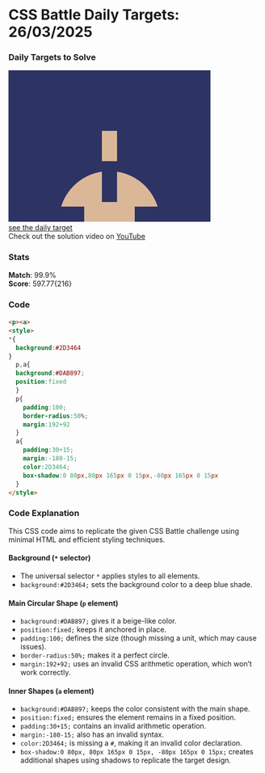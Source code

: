 # CSS Battle Daily Targets: 26/03/2025

### Daily Targets to Solve

![picture of daily target](./images/26.png)  
[see the daily target](https://cssbattle.dev/play/AItSgneucDUxqPuTAZk1)  
Check out the solution video on [YouTube](https://youtube.com/shorts/8SYwkzpnhsU)

### Stats

**Match**: 99.9%  
**Score**: 597.77{216}

### Code

```html
<p><a>
<style>
*{
  background:#2D3464
}
  p,a{
  background:#DAB897;
  position:fixed
  }
  p{
    padding:100;
    border-radius:50%;
    margin:192+92
  }
  a{
    padding:30+15;
    margin:-180-15;
    color:2D3464;
    box-shadow:0 80px,80px 165px 0 15px,-80px 165px 0 15px
  }
</style>
```

### **Code Explanation**

This CSS code aims to replicate the given CSS Battle challenge using minimal HTML and efficient styling techniques.

#### **Background (`*` selector)**  
- The universal selector `*` applies styles to all elements.  
- `background:#2D3464;` sets the background color to a deep blue shade.  

#### **Main Circular Shape (`p` element)**  
- `background:#DAB897;` gives it a beige-like color.  
- `position:fixed;` keeps it anchored in place.  
- `padding:100;` defines the size (though missing a unit, which may cause issues).  
- `border-radius:50%;` makes it a perfect circle.  
- `margin:192+92;` uses an invalid CSS arithmetic operation, which won’t work correctly.  

#### **Inner Shapes (`a` element)**  
- `background:#DAB897;` keeps the color consistent with the main shape.  
- `position:fixed;` ensures the element remains in a fixed position.  
- `padding:30+15;` contains an invalid arithmetic operation.  
- `margin:-180-15;` also has an invalid syntax.  
- `color:2D3464;` is missing a `#`, making it an invalid color declaration.  
- `box-shadow:0 80px, 80px 165px 0 15px, -80px 165px 0 15px;` creates additional shapes using shadows to replicate the target design.  
